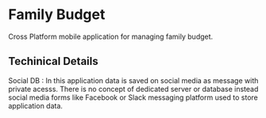 # Family Budget 
Cross Platform mobile application for managing family budget.

## Techinical Details
Social DB : In this application data is saved on social media as message with private acesss. There is no concept of dedicated server or database instead social media forms like Facebook or Slack messaging platform used to store application data.


